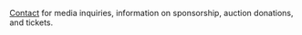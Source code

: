 [Contact](mail-link) for media inquiries, information on sponsorship, auction donations, and tickets.
